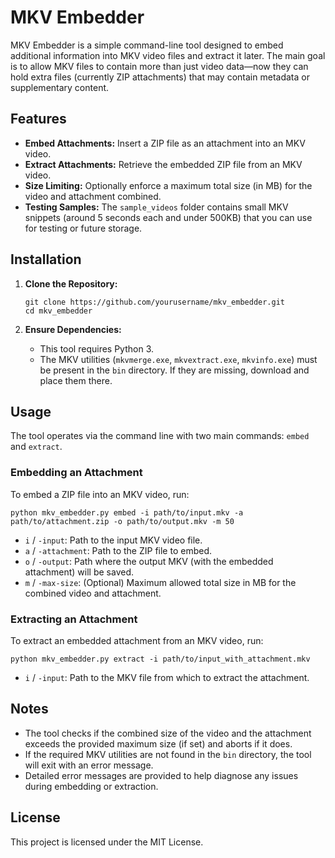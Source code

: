 # MKV Embedder

MKV Embedder is a simple command-line tool designed to embed additional information into MKV video files and extract it later. The main goal is to allow MKV files to contain more than just video data—now they can hold extra files (currently ZIP attachments) that may contain metadata or supplementary content.

## Features

- **Embed Attachments:** Insert a ZIP file as an attachment into an MKV video.
- **Extract Attachments:** Retrieve the embedded ZIP file from an MKV video.
- **Size Limiting:** Optionally enforce a maximum total size (in MB) for the video and attachment combined.
- **Testing Samples:** The `sample_videos` folder contains small MKV snippets (around 5 seconds each and under 500KB) that you can use for testing or future storage.

## Installation

1. **Clone the Repository:**
    
    ```
    git clone https://github.com/yourusername/mkv_embedder.git
    cd mkv_embedder
    ```
    
2. **Ensure Dependencies:**
    - This tool requires Python 3.
    - The MKV utilities (`mkvmerge.exe`, `mkvextract.exe`, `mkvinfo.exe`) must be present in the `bin` directory. If they are missing, download and place them there.

## Usage

The tool operates via the command line with two main commands: `embed` and `extract`.

### Embedding an Attachment

To embed a ZIP file into an MKV video, run:

```
python mkv_embedder.py embed -i path/to/input.mkv -a path/to/attachment.zip -o path/to/output.mkv -m 50
```

- `i` / `-input`: Path to the input MKV video file.
- `a` / `-attachment`: Path to the ZIP file to embed.
- `o` / `-output`: Path where the output MKV (with the embedded attachment) will be saved.
- `m` / `-max-size`: (Optional) Maximum allowed total size in MB for the combined video and attachment.

### Extracting an Attachment

To extract an embedded attachment from an MKV video, run:

```
python mkv_embedder.py extract -i path/to/input_with_attachment.mkv
```

- `i` / `-input`: Path to the MKV file from which to extract the attachment.

## Notes

- The tool checks if the combined size of the video and the attachment exceeds the provided maximum size (if set) and aborts if it does.
- If the required MKV utilities are not found in the `bin` directory, the tool will exit with an error message.
- Detailed error messages are provided to help diagnose any issues during embedding or extraction.

## License

This project is licensed under the MIT License.
